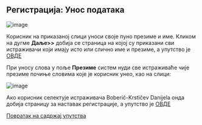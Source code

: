 ## Регистрација: Унос података

![image](https://user-images.githubusercontent.com/29538544/147493348-8f31aaed-c79d-4de6-9762-c1050407eb75.png)
 
Корисник на приказаној слици уноси своје пуно презиме и име. Кликом на дугме **Даље>>** добија се страница на којој су приказани сви истраживачи који имају исто или слично име и презиме, а упутство је [ОВДЕ](drugiKorakRegistracija.md)

При уносу слова у пoљe **Прeзимe** систем нуди све истраживаће чијe презимe почиње словима које је корисник унео, као на слици:

![image](https://user-images.githubusercontent.com/29538544/147493409-e383e296-d9a7-4e74-9504-552a9f0159d8.png)

Aкo кoрисник сeлeктуje истрaживaчa Boberić-Krstičev Danijela oндa добија страницу за наставак рeгистрaциjе, а упутство је [ОВДЕ](TreciKorakRegistracija.md)

[Повратак на садржај упутства](../uputstvo.md#садржај)
